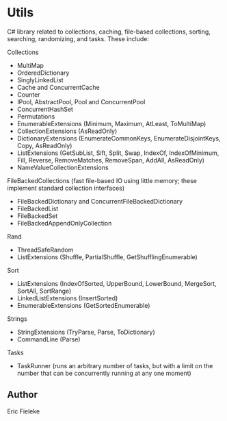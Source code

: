 Utils
=========

C# library related to collections, caching, file-based collections, sorting, searching, randomizing, and tasks. These include:

Collections
  * MultiMap
  * OrderedDictionary
  * SinglyLinkedList
  * Cache and ConcurrentCache
  * Counter
  * IPool, AbstractPool, Pool and ConcurrentPool
  * ConcurrentHashSet
  * Permutations
  * EnumerableExtensions (Minimum, Maximum, AtLeast, ToMultiMap)
  * CollectionExtensions (AsReadOnly)
  * DictionaryExtensions (EnumerateCommonKeys, EnumerateDisjointKeys, Copy, AsReadOnly)
  * ListExtensions (GetSubList, Sift, Split, Swap, IndexOf, IndexOfMinimum, Fill, Reverse, RemoveMatches, RemoveSpan, AddAll, AsReadOnly)
  * NameValueCollectionExtensions

FileBackedCollections (fast file-based IO using little memory; these implement standard collection interfaces)
  * FileBackedDictionary and ConcurrentFileBackedDictionary
  * FileBackedList
  * FileBackedSet
  * FileBackedAppendOnlyCollection

Rand
  * ThreadSafeRandom
  * ListExtensions (Shuffle, PartialShuffle, GetShufflingEnumerable)

Sort
  * ListExtensions (IndexOfSorted, UpperBound, LowerBound, MergeSort, SortAll, SortRange)
  * LinkedListExtensions (InsertSorted)
  * EnumerableExtensions (GetSortedEnumerable)

Strings
  * StringExtensions (TryParse, Parse, ToDictionary)
  * CommandLine (Parse)

Tasks
  * TaskRunner (runs an arbitrary number of tasks, but with a limit on the number that can be concurrently running at any one moment)

Author
----
Eric Fieleke
